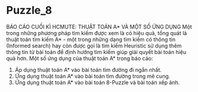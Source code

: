 # Puzzle_8
BÁO CÁO CUỐI KÌ HCMUTE: THUẬT TOÁN A* VÀ MỘT SỐ ỨNG DỤNG
Một trong những phương pháp tìm kiếm được xem là có 
hiệu quả, tổng quát là thuật toán tìm kiếm A* - một trong những dạng tìm kiếm có thông 
tin (Informed search) hay còn được gọi là tìm kiếm Heuristic sử dụng thêm thông tin từ 
bài toán để định hướng tìm kiếm giúp giải quyết bài toán hiệu quả hơn.
Một số ứng dụng của thuật toán A* trong báo cáo:
1. Áp dụng thuật toán A* vào bài toán tìm đường đi ngắn nhất.
2. Ứng dụng thuật toán A* vào bài toán tìm đường trong mê cung.
3. Ứng dụng thuật toán A* vào bài toán 8-Puzzle và bài toán xếp ảnh.
